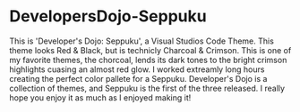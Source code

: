 # DevelopersDojo-Seppuku
This is 'Developer's Dojo: Seppuku', a Visual Studios Code Theme. This theme looks Red &amp; Black, but is technicly Charcoal &amp; Crimson. This is one of my favorite themes, the chorcoal, lends its dark tones to the bright crimson highlights cuasing an almost red glow. I worked extreamly long hours creating the perfect color pallete for a Seppuku.  Developer's Dojo is a collection of themes, and Seppuku is the first of the three released. I really hope you enjoy it as much as I enjoyed making it!
